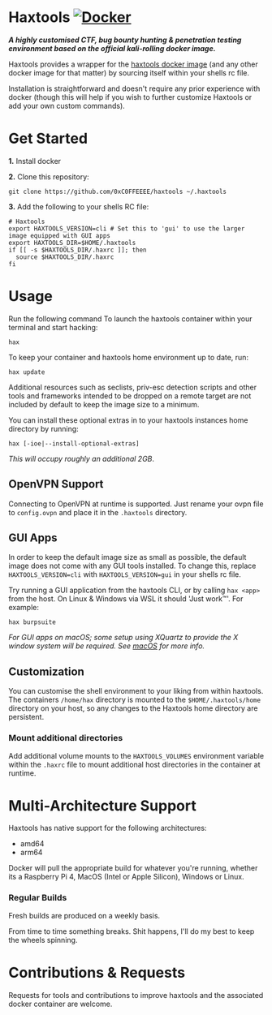 # Haxtools [![Docker](https://github.com/0xC0FFEEEE/haxtools/actions/workflows/docker-ci.yml/badge.svg)](https://github.com/0xC0FFEEEE/haxtools/actions/workflows/docker-ci.yml)

***A highly customised CTF, bug bounty hunting & penetration testing environment based on the official kali-rolling docker image.***

Haxtools provides a wrapper for the [haxtools docker image](https://hub.docker.com/repository/docker/infosux/haxtools/general) (and any other docker image for that matter) by sourcing itself within your shells rc file.

Installation is straightforward and doesn't require any prior experience with docker (though this will help if you wish to further customize Haxtools or add your own custom commands).

# Get Started
**1.** Install docker

**2.** Clone this repository:
```
git clone https://github.com/0xC0FFEEEE/haxtools ~/.haxtools
```

**3.** Add the following to your shells RC file:
```
# Haxtools
export HAXTOOLS_VERSION=cli # Set this to 'gui' to use the larger image equipped with GUI apps
export HAXTOOLS_DIR=$HOME/.haxtools
if [[ -s $HAXTOOLS_DIR/.haxrc ]]; then
  source $HAXTOOLS_DIR/.haxrc
fi
```

# Usage

Run the following command To launch the haxtools container within your terminal and start hacking:

```
hax
```

To keep your container and haxtools home environment up to date, run:

```
hax update
```

Additional resources such as seclists, priv-esc detection scripts and other tools and frameworks intended to be dropped on a remote target are not included by default to keep the image size to a minimum.

You can install these optional extras in to your haxtools instances home directory by running:

```
hax [-ioe|--install-optional-extras]
```
*This will occupy roughly an additional 2GB*.

## OpenVPN Support

Connecting to OpenVPN at runtime is supported. Just rename your ovpn file to `config.ovpn` and place it in the `.haxtools` directory.

## GUI Apps

In order to keep the default image size as small as possible, the default image does not come with any GUI tools installed. To change this, replace `HAXTOOLS_VERSION=cli` with `HAXTOOLS_VERSION=gui` in your shells rc file.

Try running a GUI application from the haxtools CLI, or by calling `hax <app>` from the host. On Linux & Windows via WSL it should 'Just work™'. For example:

```
hax burpsuite
```

*For GUI apps on macOS; some setup using XQuartz to provide the X window system will be required. See [macOS](docs/macOS.md) for more info.*

## Customization

You can customise the shell environment to your liking from within haxtools. The containers `/home/hax` directory is mounted to the `$HOME/.haxtools/home` directory on your host, so any changes to the Haxtools home directory are persistent.

### Mount additional directories

Add additional volume mounts to the `HAXTOOLS_VOLUMES` environment variable within the `.haxrc` file to mount additional host directories in the container at runtime.


# Multi-Architecture Support

Haxtools has native support for the following architectures:

* amd64
* arm64

Docker will pull the appropriate build for whatever you're running, whether its a Raspberry Pi 4, MacOS (Intel or Apple Silicon), Windows or Linux.

### Regular Builds

Fresh builds are produced on a weekly basis.

From time to time something breaks. Shit happens, I'll do my best to keep the wheels spinning.


# Contributions & Requests

Requests for tools and contributions to improve haxtools and the associated docker container are welcome.
